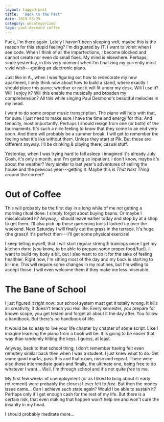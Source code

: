 ```yaml
---
layout: tagged-post
title:  "Back to the Past"
date: 2019-05-29
category: uncategorized
tags: paul-desmond coffee
---
```

Fuck, I'm there again. Lately I haven't been sleeping well; maybe this is the reason for this stupid feeling? I'm disgusted by IT, I want to vomit when I see code. When I think of all the imperfections, I become blocked and cannot create nor even do small fixes. My mind is elsewhere. Perhaps, since yesterday, in this very moment when I'm finalizing my currently most vivid wish---getting an electronic piano.

Just like in A., when I was figuring out how to redecorate my new apartment, I only think now about how to build a stand, where exactly I should place this piano; whether or not it will fit under my desk. Will I use it? Will I enjoy it? Will this enable me musically and broaden my comprehension? All this while singing Paul Desmond's beautiful melodies in my head.

I want to do some proper music transcription. The piano will help with that, for sure. I just need to make sure I have the time and energy for this. And tenacity, most importantly. Perhaps I should resign from one (or both) of the tournaments. It's such a nice feeling to know that they come to an end very soon. And there will probably be a summer break. I will get to remember the feeling what it's like without them. Unless they start at Pik. But those are different anyway. I'll be drinking & playing there, casual stuff.

Yesterday, when I was trying hard to fall asleep I imagined it's already July. Gosh, it's only a month, and I'm getting so inpatient. I don't know, maybe it's about the weather? Very similar to last year's adventures of selling the house and the previous year---getting it. Maybe this is _That Next Thing_ around the corner?


Out of Coffee
=============

This will probably be the first day in a long while of me not getting a morning ritual done. I simply forgot about buying beans. Or maybe I miscalculated it? Anyway, I should leave earlier today and stop by at a shop to get them. I'll also pick up those gardening tools I looked up over the weekend. Next Saturday I will finally cut the grass in the terrace. It's huge (the grass)! It's perfect then---I'll get some physical exercise!

I keep telling myself, that I will start regular strength trainings once I get my kitchen done (you know, to be able to prepare some proper food/fuel). I want to build my body a bit, but I also want to do it for the sake of feeling healthier. Right now, I'm sitting most of the day and my back is starting to kill me. This will require some changes in my routines, but I'm willing to accept those. I will even welcome them if they make me less miserable.


The Bane of School
==================

I just figured it right now: our school system must get it totally wrong. It kills all creativity, it doesn't teach you real life. Every semester, you prepare for known scope, you get tested and forget all about it the day after. You follow a handbook. But there's no handbook of life.

It would be so easy to live your life chapter by chapter of some script. Like I imagine learning the piano from a book will be. It is going to be easier that way than randomly hitting the keys. I guess, at least.

Anyway, back to that school thing, I don't remember having felt even remotely similar back then when I was a student. I just knew what to do. Get some good marks, pass this and that exam, rinse and repeat. There were also those intermediate goals and finally, the ultimate one, being free to do whatever I want... Well, I'm through school and it's not quite _free_ to me.

My first few weeks of unemployment (or as I liked to brag about it: early retirement) were probably the closest I ever felt to _free_. But then the money issue came... Can I achieve such state again? Would I be able to sustain it? Perhaps only if I get enough cash for the rest of my life. But there is a certain risk, that even making that happen won't help me and won't cure the insanity in my head.

I should probably meditate more...
